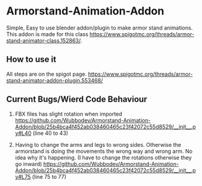 # Armorstand-Animation-Addon
Simple, Easy to use blender addon/plugin to make armor stand animations. This addon is made for this class https://www.spigotmc.org/threads/armor-stand-animator-class.152863/.
## How to use it
All steps are on the spigot page.
https://www.spigotmc.org/threads/armor-stand-animator-addon-plugin.553468/

## Current Bugs/Wierd Code Behaviour

1. FBX files has slight rotation when imported
https://github.com/Wubbodev/Armorstand-Animation-Addon/blob/25b4bca4f452ab038460465c23f42072c55d8529/__init__.py#L40 (line 40 to 43)

2. Having to change the arms and legs to wrong sides. Otherwise the armorstand is doing the movements the wrong way and wrong arm. No idea why it's happening. (I have to change the rotations otherwise they go inward)
https://github.com/Wubbodev/Armorstand-Animation-Addon/blob/25b4bca4f452ab038460465c23f42072c55d8529/__init__.py#L75 (line 75 to 77)


